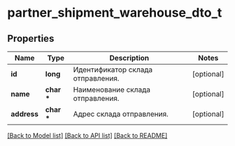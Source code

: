# partner_shipment_warehouse_dto_t

## Properties
Name | Type | Description | Notes
------------ | ------------- | ------------- | -------------
**id** | **long** | Идентификатор склада отправления. | [optional] 
**name** | **char \*** | Наименование склада отправления. | [optional] 
**address** | **char \*** | Адрес склада отправления. | [optional] 

[[Back to Model list]](../README.md#documentation-for-models) [[Back to API list]](../README.md#documentation-for-api-endpoints) [[Back to README]](../README.md)


